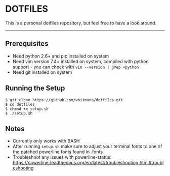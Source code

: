 # DOTFILES
This is a personal dotfiles repository, but feel free to have a look around. 

---
## Prerequisites
 - Need python 2.6+ and pip installed on system
 - Need vim version 7.4+ installed on system, compiled with python support - you can check with `vim --version | grep +python`
 - Need git installed on system

## Running the Setup
```
$ git clone https://github.com/whitmano/dotfiles.git
$ cd dotfiles
$ chmod +x setup.sh
$ ./setup.sh
``` 

## Notes
 - Currently only works with BASH
 - After running `setup.sh` make sure to adjust your terminal fonts to one of the patched powerline fonts found in .fonts 
 - Troubleshoot any issues with powerline-status: https://powerline.readthedocs.org/en/latest/troubleshooting.html#troubleshooting
